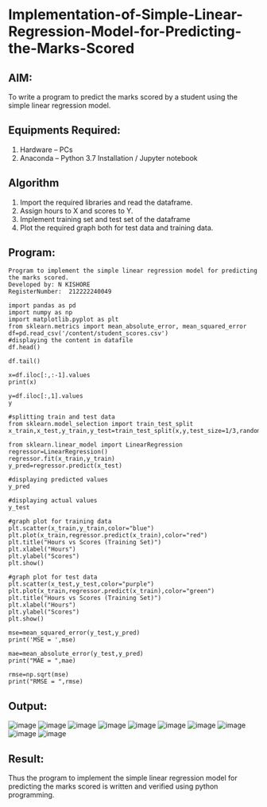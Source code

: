 # Implementation-of-Simple-Linear-Regression-Model-for-Predicting-the-Marks-Scored

## AIM:
To write a program to predict the marks scored by a student using the simple linear regression model.

## Equipments Required:
1. Hardware – PCs
2. Anaconda – Python 3.7 Installation / Jupyter notebook

## Algorithm
1. Import the required libraries and read the dataframe.
2. Assign hours to X and scores to Y.
3.  Implement training set and test set of the dataframe
4.  Plot the required graph both for test data and training data.

## Program:
```
Program to implement the simple linear regression model for predicting the marks scored.
Developed by: N KISHORE
RegisterNumber:  212222240049

import pandas as pd
import numpy as np
import matplotlib.pyplot as plt
from sklearn.metrics import mean_absolute_error, mean_squared_error
df=pd.read_csv('/content/student_scores.csv')
#displaying the content in datafile
df.head()

df.tail()

x=df.iloc[:,:-1].values
print(x)

y=df.iloc[:,1].values
y

#splitting train and test data
from sklearn.model_selection import train_test_split
x_train,x_test,y_train,y_test=train_test_split(x,y,test_size=1/3,random_state=0)

from sklearn.linear_model import LinearRegression
regressor=LinearRegression()
regressor.fit(x_train,y_train)
y_pred=regressor.predict(x_test)

#displaying predicted values
y_pred

#displaying actual values
y_test

#graph plot for training data
plt.scatter(x_train,y_train,color="blue")
plt.plot(x_train,regressor.predict(x_train),color="red")
plt.title("Hours vs Scores (Training Set)")
plt.xlabel("Hours")
plt.ylabel("Scores")
plt.show()

#graph plot for test data
plt.scatter(x_test,y_test,color="purple")
plt.plot(x_train,regressor.predict(x_train),color="green")
plt.title("Hours vs Scores (Training Set)")
plt.xlabel("Hours")
plt.ylabel("Scores")
plt.show()

mse=mean_squared_error(y_test,y_pred)
print('MSE = ',mse)

mae=mean_absolute_error(y_test,y_pred)
print("MAE = ",mae)

rmse=np.sqrt(mse)
print("RMSE = ",rmse)
```
## Output:
![image](https://user-images.githubusercontent.com/118707090/233581527-4c4191ea-b507-499e-8be3-9adc07cf373d.png)
![image](https://user-images.githubusercontent.com/118707090/233581586-c9e9af43-7b05-4b21-b91c-2d4276054293.png)
![image](https://user-images.githubusercontent.com/118707090/233581617-7dc11702-c93c-4b39-a201-ec3ac437b7cc.png)
![image](https://user-images.githubusercontent.com/118707090/233581657-e9b37243-1d7d-480f-9814-e24fa843b08f.png)
![image](https://user-images.githubusercontent.com/118707090/233581767-fe4b878a-3afa-407b-ab8b-b197b0f54622.png)
![image](https://user-images.githubusercontent.com/118707090/233581796-b781b978-4d0b-4fcd-a6b9-fdde253dce2c.png)
![image](https://user-images.githubusercontent.com/118707090/233581864-529eadf6-6672-435f-b6a2-c9093daa9fce.png)
![image](https://user-images.githubusercontent.com/118707090/233581895-eae1173d-aff3-4456-a12b-1b3650bca688.png)
![image](https://user-images.githubusercontent.com/118707090/233581919-00148f75-91c1-4cfb-ba8d-3d64415ae6fe.png)
![image](https://user-images.githubusercontent.com/118707090/233581953-f242001f-c008-49bd-89ba-ee0cbee80ad8.png)

## Result:
Thus the program to implement the simple linear regression model for predicting the marks scored is written and verified using python programming.
